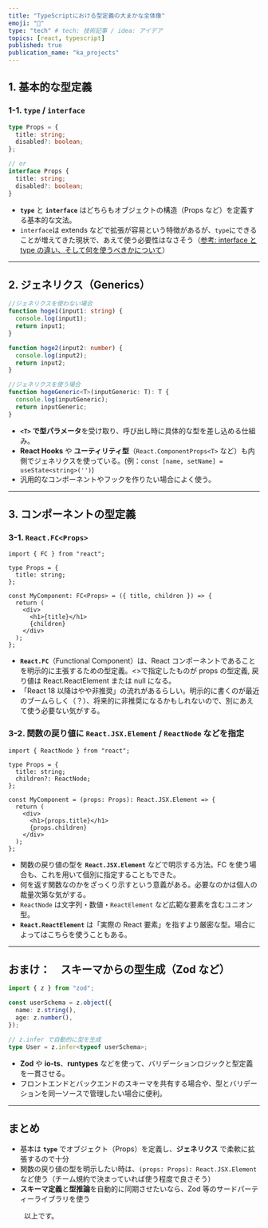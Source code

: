 ```yaml
---
title: "TypeScriptにおける型定義の大まかな全体像"
emoji: "🙌"
type: "tech" # tech: 技術記事 / idea: アイデア
topics: [react, typescript]
published: true
publication_name: "ka_projects"
---
```


## 1. 基本的な型定義

### 1-1. `type` / `interface`

```ts
type Props = {
  title: string;
  disabled?: boolean;
};

// or
interface Props {
  title: string;
  disabled?: boolean;
}
```

- **`type`** と **`interface`** はどちらもオブジェクトの構造（Props など）を定義する基本的な文法。
- `interface`は extends などで拡張が容易という特徴があるが、`type`にできることが増えてきた現状で、あえて使う必要性はなさそう（[参考: interface と type の違い、そして何を使うべきかについて](https://zenn.dev/luvmini511/articles/6c6f69481c2d17)）

---

## 2. ジェネリクス（Generics）

```ts
//ジェネリクスを使わない場合
function hoge1(input1: string) {
  console.log(input1);
  return input1;
}

function hoge2(input2: number) {
  console.log(input2);
  return input2;
}

//ジェネリクスを使う場合
function hogeGeneric<T>(inputGeneric: T): T {
  console.log(inputGeneric);
  return inputGeneric;
}
```

- **`<T>` で型パラメータ**を受け取り、呼び出し時に具体的な型を差し込める仕組み。
- **React Hooks** や **ユーティリティ型**（`React.ComponentProps<T>` など）も内側でジェネリクスを使っている。(例：`const [name, setName] = useState<string>('')`)
- 汎用的なコンポーネントやフックを作りたい場合によく使う。

---

## 3. コンポーネントの型定義

### 3-1. `React.FC<Props>`

```tsx
import { FC } from "react";

type Props = {
  title: string;
};

const MyComponent: FC<Props> = ({ title, children }) => {
  return (
    <div>
      <h1>{title}</h1>
      {children}
    </div>
  );
};
```

- **`React.FC`**（Functional Component）は、React コンポーネントであることを明示的に主張するための型定義。<>で指定したものが props の型定義, 戻り値は React.ReactElement または null になる。
- 「React 18 以降はやや非推奨」の流れがあるらしい。明示的に書くのが最近のブームらしく（？）、将来的に非推奨になるかもしれないので、別にあえて使う必要ない気がする。

### 3-2. 関数の戻り値に `React.JSX.Element` / `ReactNode` などを指定

```tsx
import { ReactNode } from "react";

type Props = {
  title: string;
  children?: ReactNode;
};

const MyComponent = (props: Props): React.JSX.Element => {
  return (
    <div>
      <h1>{props.title}</h1>
      {props.children}
    </div>
  );
};
```

- 関数の戻り値の型を **`React.JSX.Element`** などで明示する方法。FC を使う場合も、これを用いて個別に指定することもできた。
- 何を返す関数なのかをざっくり示すという意義がある。必要なのかは個人の裁量次第な気がする。
- `ReactNode` は文字列・数値・`ReactElement` など広範な要素を含むユニオン型。
- **`React.ReactElement`** は「実際の React 要素」を指すより厳密な型。場合によってはこちらを使うこともある。

---

## おまけ：　スキーマからの型生成（Zod など）

```ts
import { z } from "zod";

const userSchema = z.object({
  name: z.string(),
  age: z.number(),
});

// z.infer で自動的に型を生成
type User = z.infer<typeof userSchema>;
```

- **Zod** や **io-ts**、**runtypes** などを使って、バリデーションロジックと型定義を一貫させる。
- フロントエンドとバックエンドのスキーマを共有する場合や、型とバリデーションを同一ソースで管理したい場合に便利。

---

## まとめ

- 基本は **`type`** でオブジェクト（Props）を定義し、**ジェネリクス** で柔軟に拡張するので十分
- 関数の戻り値の型を明示したい時は、`(props: Props): React.JSX.Element` など使う（チーム規約で決まっていれば使う程度で良さそう）
- **スキーマ定義**と**型推論**を自動的に同期させたいなら、Zod 等のサードパーティーライブラリを使う

&nbsp;
&nbsp;
&nbsp;
&nbsp;
以上です。
